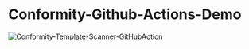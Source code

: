 # Conformity-Github-Actions-Demo
![Conformity-Template-Scanner-GitHubAction](https://github.com/TomRyan-321/Conformity-Github-Actions-Demo/workflows/Conformity-Template-Scanner-GitHubAction/badge.svg)
